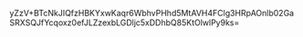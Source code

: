 yZzV+BTcNkJIQfzHBKYxwKaqr6WbhvPHhd5MtAVH4FClg3HRpAOnlb02GaSRXSQJfYcqoxz0efJLZzexbLGDljc5xDDhbQ85KtOlwlPy9ks=
